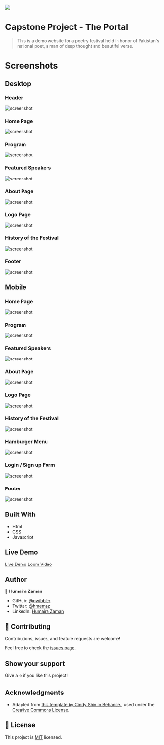 ![](https://img.shields.io/badge/Microverse-blueviolet)

# Capstone Project - The Portal

> This is a demo website for a poetry festival held in honor of Pakistan's national poet, a man of deep thought and beautiful verse.

# Screenshots
## Desktop
<!-- ![screenshot](./img/screenshots/Screenshot_D1_Mobile.png) -->
### Header
![screenshot](./img/screenshots/desktop-header.png)
### Home Page
![screenshot](./img/screenshots/desktop-home.png)
### Program
![screenshot](./img/screenshots/desktop-program.png)
### Featured Speakers
![screenshot](./img/screenshots/desktop-featured.png)
### About Page
![screenshot](./img/screenshots/desktop-about.png)
### Logo Page
![screenshot](./img/screenshots/desktop-logopg.png)
### History of the Festival
![screenshot](./img/screenshots/desktop-history.png)
### Footer
![screenshot](./img/screenshots/desktop-footer.png)

## Mobile
<!-- ![screenshot](./img/screenshots/Screenshot_D1_Mobile.png) -->
### Home Page
![screenshot](./img/screenshots/mobile-home.png)
### Program
![screenshot](./img/screenshots/mobile-program.png)
### Featured Speakers
![screenshot](./img/screenshots/mobile-featured.png)
### About Page
![screenshot](./img/screenshots/mobile-about.png)
### Logo Page
![screenshot](./img/screenshots/mobile-logopg.png)
### History of the Festival
![screenshot](./img/screenshots/mobile-history.png)
### Hamburger Menu
![screenshot](./img/screenshots/mobile-hamburger.png)
### Login / Sign up Form
![screenshot](./img/screenshots/mobile-login.png)
### Footer
![screenshot](./img/screenshots/mobile-footer.png)

## Built With

- Html
- CSS
- Javascript

## Live Demo

[Live Demo](https://qwibbler.github.io/Capstone-Portal/)
[Loom Video](https://www.loom.com/share/ee565db93f1347c0a63a2a4c6b47f3fc)


## Author

👤 **Humaira Zaman**

- GitHub: [@qwibbler](https://github.com/qwibbler)
- Twitter: [@hmemaz](https://twitter.com/hmemaz)
- LinkedIn: [Humaira Zaman](https://www.linkedin.com/in/hmemaz1994/)

## 🤝 Contributing

Contributions, issues, and feature requests are welcome!

Feel free to check the [issues page](../../issues/).

## Show your support

Give a ⭐️ if you like this project!

## Acknowledgments

- Adapted from [this template by Cindy Shin in Behance.](https://www.behance.net/gallery/29845175/CC-Global-Summit-2015), used under the [Creative Commons License](https://creativecommons.org/licenses/by-nc/4.0/).

## 📝 License

This project is [MIT](./LICENSE) licensed.
